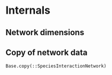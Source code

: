 # Internals

## Network dimensions

## Copy of network data

```@docs
Base.copy(::SpeciesInteractionNetwork)
```
